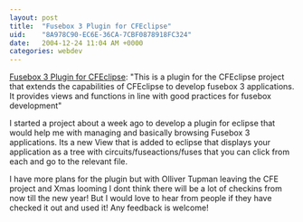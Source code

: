 ```yaml
---
layout: post
title:  "Fusebox 3 Plugin for CFEclipse"
uid:	"8A978C90-EC6E-36CA-7CBF0878918FC324"
date:   2004-12-24 11:04 AM +0000
categories: webdev
---
```

<a href="http://cfopen.org/projects/fusebox3cfe/">Fusebox 3 Plugin for CFEclipse</a>: "This is a plugin for the CFEclipse project that extends the capabilities of CFEclipse to develop fusebox 3 applications. It provides views and functions in line with good practices for fusebox development"

I started a project about a week ago to develop a plugin for eclipse that would help me with managing and basically browsing Fusebox 3 applications. Its a new View that is added to eclipse that displays your application as a tree with circuits/fuseactions/fuses that you can click from each and go to the relevant file. 

I have  more plans for the plugin but with Olliver Tupman leaving the CFE project and Xmas looming I dont think there will be a lot of checkins from now till the new year! But I would love to hear from people if they have checked it out and used it! Any feedback is welcome!